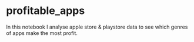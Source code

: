 # profitable_apps
In this notebook I analyse apple store &amp; playstore data to see which genres of apps make the most profit.

